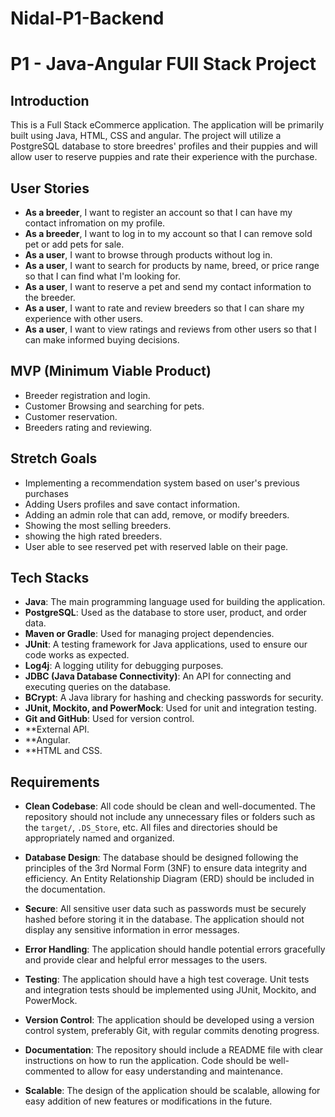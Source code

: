 # Nidal-P1-Backend

# P1 - Java-Angular FUll Stack Project

## Introduction

This is a Full Stack eCommerce application. The application will be primarily built using Java, HTML, CSS and angular. The project will utilize a PostgreSQL database to store breedres' profiles and their puppies and will allow user to reserve puppies and rate their experience with the purchase.

## User Stories

- **As a breeder**, I want to register an account so that I can have my contact infromation on my profile.
- **As a breeder**, I want to log in to my account so that I can remove sold pet or add pets for sale.
- **As a user**, I want to browse through products without log in.
- **As a user**, I want to search for products by name, breed, or price range so that I can find what I'm looking for.
- **As a user**, I want to reserve a pet and send my contact information to the breeder.
- **As a user**, I want to rate and review breeders so that I can share my experience with other users.
- **As a user**, I want to view ratings and reviews from other users so that I can make informed buying decisions.


## MVP (Minimum Viable Product)

- Breeder registration and login.
- Customer Browsing and searching for pets.
- Customer reservation.
- Breeders rating and reviewing.

## Stretch Goals

- Implementing a recommendation system based on user's previous purchases
- Adding Users profiles and save contact information.
- Adding an admin role that can add, remove, or modify breeders.
- Showing the most selling breeders.
- showing the high rated breeders.
- User able to see reserved pet with reserved lable on their page.

## Tech Stacks

- **Java**: The main programming language used for building the application.
- **PostgreSQL**: Used as the database to store user, product, and order data.
- **Maven or Gradle**: Used for managing project dependencies.
- **JUnit**: A testing framework for Java applications, used to ensure our code works as expected.
- **Log4j**: A logging utility for debugging purposes.
- **JDBC (Java Database Connectivity)**: An API for connecting and executing queries on the database.
- **BCrypt**: A Java library for hashing and checking passwords for security.
- **JUnit, Mockito, and PowerMock**: Used for unit and integration testing.
- **Git and GitHub**: Used for version control.
- **External API.
- **Angular.
- **HTML and CSS.

## Requirements

- **Clean Codebase**: All code should be clean and well-documented. The repository should not include any unnecessary files or folders such as the `target/`, `.DS_Store`, etc. All files and directories should be appropriately named and organized.

- **Database Design**: The database should be designed following the principles of the 3rd Normal Form (3NF) to ensure data integrity and efficiency. An Entity Relationship Diagram (ERD) should be included in the documentation.

- **Secure**: All sensitive user data such as passwords must be securely hashed before storing it in the database. The application should not display any sensitive information in error messages.

- **Error Handling**: The application should handle potential errors gracefully and provide clear and helpful error messages to the users.

- **Testing**: The application should have a high test coverage. Unit tests and integration tests should be implemented using JUnit, Mockito, and PowerMock.

- **Version Control**: The application should be developed using a version control system, preferably Git, with regular commits denoting progress.

- **Documentation**: The repository should include a README file with clear instructions on how to run the application. Code should be well-commented to allow for easy understanding and maintenance.

- **Scalable**: The design of the application should be scalable, allowing for easy addition of new features or modifications in the future.
